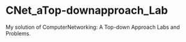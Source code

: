 # CNet_aTop-downapproach_Lab
My solution of ComputerNetworking: A Top-down Approach Labs and Problems.
